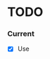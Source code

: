 # TODO

### Current

- [x] Use <template is=""> instead of <template id="">
- [x] Replace @nodedk/spec with spekk
- [x] Remove .npmrc
- [x] Inline templates
- [ ] Escaping:
  - ./lib/escape.js needs to be added to every single string parsed
  - except manual transformers
    - slot
    - map, if, elsif, else
    - literals
  - this needs EXTENSIVE testing, every single use must be caught
- [ ] Error handling?
  - This slows down compile, but makes it more solid
    - missing template tag and id on components
    - elsif, else on if
    - map, if, elsif, else on component usage
    - map, if, elsif, else on slot tags
    - any attribute on slot tags except name
- [ ] Release as html6

### Next

- [ ] Default prop values?
- [ ] Force prop values?

- [ ] disabled="false" or disabled="${false}" removes the attribute?

var booleanAttributes = [
  "disabled",
  "checked",
  "readonly",
  "required",
  "multiple",
  "selected",
  "autofocus",
  "hidden",
  "novalidate",
  "formnovalidate",
  "open",
  "controls",
  "loop",
  "muted",
  "default",
  "reversed",
  "scoped",
  "seamless",
  "async",
  "defer",
  "itemscope",
  "nomodule",
  "inert"
];